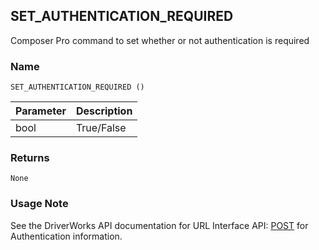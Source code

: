 ## SET\_AUTHENTICATION\_REQUIRED

Composer Pro command to set whether or not authentication is required


### Name

`SET_AUTHENTICATION_REQUIRED ()`


| Parameter | Description |
| --------- | ----------- |
| bool      | True/False  |


### Returns

`None`


### Usage Note

See the DriverWorks API documentation for URL Interface API: [POST][1] for Authentication information.



[1]:	https://snap-one.github.io/docs-driverworks-api/#post